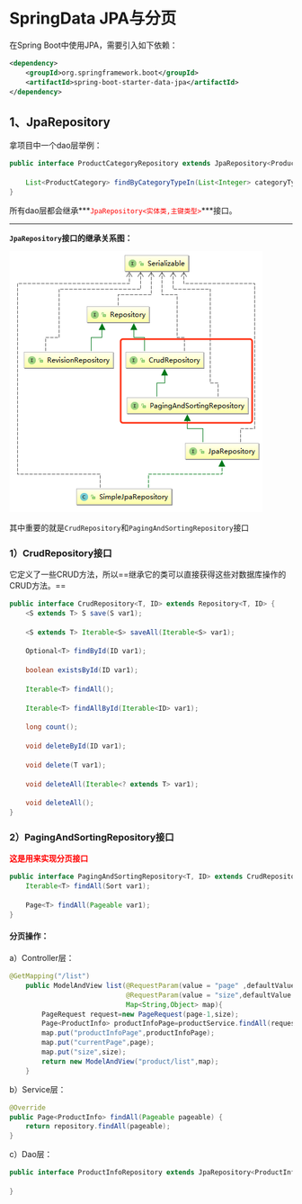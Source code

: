 # SpringData JPA与分页

在Spring Boot中使用JPA，需要引入如下依赖：

```xml
<dependency>
	<groupId>org.springframework.boot</groupId>
	<artifactId>spring-boot-starter-data-jpa</artifactId>
</dependency>
```



## 1、JpaRepository

拿项目中一个dao层举例：

```java
public interface ProductCategoryRepository extends JpaRepository<ProductCategory,Integer> {

    List<ProductCategory> findByCategoryTypeIn(List<Integer> categoryTypeList);
}
```

所有dao层都会继承***<font color='red'>`JpaRepository<实体类,主键类型>`</font>***接口。

------

**`JpaRepository`接口的继承关系图：**



![image-20191231171238791](../PicSource/image-20191231171238791.png)

其中重要的就是`CrudRepository`和`PagingAndSortingRepository`接口



### 1）CrudRepository接口

它定义了一些CRUD方法，所以==继承它的类可以直接获得这些对数据库操作的CRUD方法。==

```java
public interface CrudRepository<T, ID> extends Repository<T, ID> {
    <S extends T> S save(S var1);

    <S extends T> Iterable<S> saveAll(Iterable<S> var1);

    Optional<T> findById(ID var1);

    boolean existsById(ID var1);

    Iterable<T> findAll();

    Iterable<T> findAllById(Iterable<ID> var1);

    long count();

    void deleteById(ID var1);

    void delete(T var1);

    void deleteAll(Iterable<? extends T> var1);

    void deleteAll();
}
```



### 2）PagingAndSortingRepository接口

**<font color='red'>这是用来实现分页接口</font>**

```java
public interface PagingAndSortingRepository<T, ID> extends CrudRepository<T, ID> {
    Iterable<T> findAll(Sort var1);

    Page<T> findAll(Pageable var1);
}
```



#### **分页操作：**

a）Controller层：

```java
@GetMapping("/list")
    public ModelAndView list(@RequestParam(value = "page" ,defaultValue="1") Integer page,
                             @RequestParam(value = "size",defaultValue = "10") Integer size,
                             Map<String,Object> map){
        PageRequest request=new PageRequest(page-1,size);
        Page<ProductInfo> productInfoPage=productService.findAll(request);
        map.put("productInfoPage",productInfoPage);
        map.put("currentPage",page);
        map.put("size",size);
        return new ModelAndView("product/list",map);
    }
```



b）Service层：

```java
@Override
public Page<ProductInfo> findAll(Pageable pageable) {
    return repository.findAll(pageable);
}
```



c）Dao层：

```java
public interface ProductInfoRepository extends JpaRepository<ProductInfo,String>{

}
```
